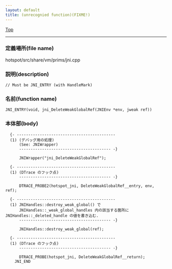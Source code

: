 ```yaml
---
layout: default
title: (unrecognied function)(FIXME!)
---
```

[Top](../index.html)

--- 
### 定義場所(file name)
hotspot/src/share/vm/prims/jni.cpp
### 説明(description)

```
// Must be JNI_ENTRY (with HandleMark)
```

### 名前(function name)
```
JNI_ENTRY(void, jni_DeleteWeakGlobalRef(JNIEnv *env, jweak ref))
```

### 本体部(body)
```
  {- -------------------------------------------
  (1) (デバッグ用の処理)
      (See: JNIWrapper)
      ---------------------------------------- -}

	  JNIWrapper("jni_DeleteWeakGlobalRef");

  {- -------------------------------------------
  (1) (DTrace のフック点)
      ---------------------------------------- -}

	  DTRACE_PROBE2(hotspot_jni, DeleteWeakGlobalRef__entry, env, ref);

  {- -------------------------------------------
  (1) JNIHandles::destroy_weak_global() で
      JNIHandles::_weak_global_handles 内の該当する箇所に JNIHandles::_deleted_handle の値を書き込む.
      ---------------------------------------- -}

	  JNIHandles::destroy_weak_global(ref);

  {- -------------------------------------------
  (1) (DTrace のフック点)
      ---------------------------------------- -}

	  DTRACE_PROBE(hotspot_jni, DeleteWeakGlobalRef__return);
	JNI_END
	
```


